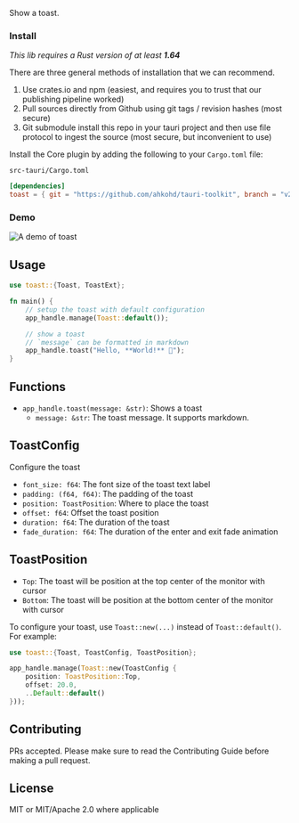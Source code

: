 Show a toast.

### Install
_This lib requires a Rust version of at least **1.64**_

There are three general methods of installation that we can recommend.

1. Use crates.io and npm (easiest, and requires you to trust that our publishing pipeline worked)
2. Pull sources directly from Github using git tags / revision hashes (most secure)
3. Git submodule install this repo in your tauri project and then use file protocol to ingest the source (most secure, but inconvenient to use)

Install the Core plugin by adding the following to your `Cargo.toml` file:

`src-tauri/Cargo.toml`
```toml
[dependencies]
toast = { git = "https://github.com/ahkohd/tauri-toolkit", branch = "v2" }
```

### Demo
![A demo of toast](https://github.com/ahkohd/tauri-toolkit/blob/v2/assets/toast.gif)

## Usage
```rust
use toast::{Toast, ToastExt};

fn main() {
    // setup the toast with default configuration
    app_handle.manage(Toast::default());

    // show a toast
    // `message` can be formatted in markdown 
    app_handle.toast("Hello, **World!** 🎉");
}
```

## Functions

- `app_handle.toast(message: &str)`:
  Shows a toast
  - `message: &str`: The toast message. It supports markdown.

## ToastConfig
Configure the toast
- `font_size: f64`: The font size of the toast text label
- `padding: (f64, f64)`: The padding of the toast 
- `position: ToastPosition`: Where to place the toast
- `offset: f64`: Offset the toast position
- `duration: f64`: The duration of the toast
- `fade_duration: f64`: The duration of the enter and exit fade animation

## ToastPosition
- `Top`: The toast will be position at the top center of the monitor with cursor
- `Bottom`: The toast will be position at the bottom center of the monitor with cursor

To configure your toast, use `Toast::new(...)` instead of `Toast::default()`. For example:
```rust
use toast::{Toast, ToastConfig, ToastPosition};

app_handle.manage(Toast::new(ToastConfig {
    position: ToastPosition::Top,
    offset: 20.0,
    ..Default::default()
}));
```

## Contributing

PRs accepted. Please make sure to read the Contributing Guide before making a pull request.

## License
MIT or MIT/Apache 2.0 where applicable
